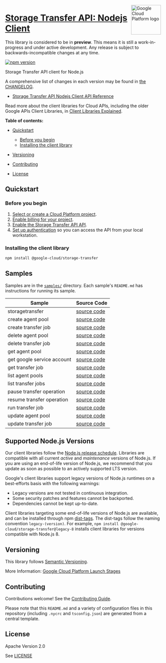 [//]: # "This README.md file is auto-generated, all changes to this file will be lost."
[//]: # "The comments you see below are used to generate those parts of the template in later states."
<img src="https://avatars2.githubusercontent.com/u/2810941?v=3&s=96" alt="Google Cloud Platform logo" title="Google Cloud Platform" align="right" height="96" width="96"/>

# [Storage Transfer API: Nodejs Client][homepage]

This library is considered to be in **preview**. This means it is still a
work-in-progress and under active development. Any release is subject to
backwards-incompatible changes at any time.

[![npm version](https://img.shields.io/npm/v/@google-cloud/storage-transfer.svg)](https://www.npmjs.org/package/@google-cloud/storage-transfer)

Storage Transfer API client for Node.js

[//]: # "partials.introduction"

A comprehensive list of changes in each version may be found in
[the CHANGELOG][homepage_changelog].

* [Storage Transfer API Nodejs Client API Reference](https://cloud.google.com/nodejs/docs/reference/storagetransfer/latest)


Read more about the client libraries for Cloud APIs, including the older
Google APIs Client Libraries, in [Client Libraries Explained][explained].

[explained]: https://cloud.google.com/apis/docs/client-libraries-explained

**Table of contents:**

* [Quickstart](#quickstart)
  * [Before you begin](#before-you-begin)
  * [Installing the client library](#installing-the-client-library)

* [Versioning](#versioning)
* [Contributing](#contributing)
* [License](#license)

## Quickstart
### Before you begin

1.  [Select or create a Cloud Platform project][projects].
1.  [Enable billing for your project][billing].
1.  [Enable the Storage Transfer API API][enable_api].
1.  [Set up authentication][auth] so you can access the
    API from your local workstation.
### Installing the client library

```bash
npm install @google-cloud/storage-transfer
```

[//]: # "partials.body"

## Samples

Samples are in the [`samples/`][homepage_samples] directory. Each sample's `README.md` has instructions for running its sample.

| Sample                      | Source Code                       |
| --------------------------- | --------------------------------- |
| storagetransfer | [source code](https://github.com/googleapis/google-cloud-node/blob/main/packages/google-storagetransfer/samples/generated/v1/snippet_metadata_google.storagetransfer.v1.json) |
| create agent pool | [source code](https://github.com/googleapis/google-cloud-node/blob/main/packages/google-storagetransfer/samples/generated/v1/storage_transfer_service.create_agent_pool.js) |
| create transfer job | [source code](https://github.com/googleapis/google-cloud-node/blob/main/packages/google-storagetransfer/samples/generated/v1/storage_transfer_service.create_transfer_job.js) |
| delete agent pool | [source code](https://github.com/googleapis/google-cloud-node/blob/main/packages/google-storagetransfer/samples/generated/v1/storage_transfer_service.delete_agent_pool.js) |
| delete transfer job | [source code](https://github.com/googleapis/google-cloud-node/blob/main/packages/google-storagetransfer/samples/generated/v1/storage_transfer_service.delete_transfer_job.js) |
| get agent pool | [source code](https://github.com/googleapis/google-cloud-node/blob/main/packages/google-storagetransfer/samples/generated/v1/storage_transfer_service.get_agent_pool.js) |
| get google service account | [source code](https://github.com/googleapis/google-cloud-node/blob/main/packages/google-storagetransfer/samples/generated/v1/storage_transfer_service.get_google_service_account.js) |
| get transfer job | [source code](https://github.com/googleapis/google-cloud-node/blob/main/packages/google-storagetransfer/samples/generated/v1/storage_transfer_service.get_transfer_job.js) |
| list agent pools | [source code](https://github.com/googleapis/google-cloud-node/blob/main/packages/google-storagetransfer/samples/generated/v1/storage_transfer_service.list_agent_pools.js) |
| list transfer jobs | [source code](https://github.com/googleapis/google-cloud-node/blob/main/packages/google-storagetransfer/samples/generated/v1/storage_transfer_service.list_transfer_jobs.js) |
| pause transfer operation | [source code](https://github.com/googleapis/google-cloud-node/blob/main/packages/google-storagetransfer/samples/generated/v1/storage_transfer_service.pause_transfer_operation.js) |
| resume transfer operation | [source code](https://github.com/googleapis/google-cloud-node/blob/main/packages/google-storagetransfer/samples/generated/v1/storage_transfer_service.resume_transfer_operation.js) |
| run transfer job | [source code](https://github.com/googleapis/google-cloud-node/blob/main/packages/google-storagetransfer/samples/generated/v1/storage_transfer_service.run_transfer_job.js) |
| update agent pool | [source code](https://github.com/googleapis/google-cloud-node/blob/main/packages/google-storagetransfer/samples/generated/v1/storage_transfer_service.update_agent_pool.js) |
| update transfer job | [source code](https://github.com/googleapis/google-cloud-node/blob/main/packages/google-storagetransfer/samples/generated/v1/storage_transfer_service.update_transfer_job.js) |


## Supported Node.js Versions

Our client libraries follow the [Node.js release schedule](https://github.com/nodejs/release#release-schedule).
Libraries are compatible with all current _active_ and _maintenance_ versions of
Node.js.
If you are using an end-of-life version of Node.js, we recommend that you update
as soon as possible to an actively supported LTS version.

Google's client libraries support legacy versions of Node.js runtimes on a
best-efforts basis with the following warnings:

* Legacy versions are not tested in continuous integration.
* Some security patches and features cannot be backported.
* Dependencies cannot be kept up-to-date.

Client libraries targeting some end-of-life versions of Node.js are available, and
can be installed through npm [dist-tags](https://docs.npmjs.com/cli/dist-tag).
The dist-tags follow the naming convention `legacy-(version)`.
For example, `npm install @google-cloud/storage-transfer@legacy-8` installs client libraries
for versions compatible with Node.js 8.

## Versioning

This library follows [Semantic Versioning](http://semver.org/).

More Information: [Google Cloud Platform Launch Stages][launch_stages]

[launch_stages]: https://cloud.google.com/terms/launch-stages

## Contributing

Contributions welcome! See the [Contributing Guide](https://github.com/googleapis/google-cloud-node/blob/main/packages/google-storagetransfer/CONTRIBUTING.md).

Please note that this `README.md`
and a variety of configuration files in this repository (including `.nycrc` and `tsconfig.json`)
are generated from a central template.

## License

Apache Version 2.0

See [LICENSE](https://github.com/googleapis/google-cloud-node/blob/main/packages/google-storagetransfer/LICENSE)

[shell_img]: https://gstatic.com/cloudssh/images/open-btn.png
[projects]: https://console.cloud.google.com/project
[billing]: https://support.google.com/cloud/answer/6293499#enable-billing
[enable_api]: https://console.cloud.google.com/flows/enableapi?apiid=storagetransfer.googleapis.com
[auth]: https://cloud.google.com/docs/authentication/external/set-up-adc-local
[homepage_samples]: https://github.com/googleapis/google-cloud-node/blob/main/packages/google-storagetransfer/samples
[homepage_changelog]: https://github.com/googleapis/google-cloud-node/blob/main/packages/google-storagetransfer/CHANGELOG.md
[homepage]: https://github.com/googleapis/google-cloud-node/blob/main/packages/google-storagetransfer
